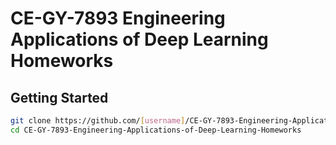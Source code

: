 # CE-GY-7893 Engineering Applications of Deep Learning Homeworks

## Getting Started

```bash
git clone https://github.com/[username]/CE-GY-7893-Engineering-Applications-of-Deep-Learning-Homeworks.git
cd CE-GY-7893-Engineering-Applications-of-Deep-Learning-Homeworks
```